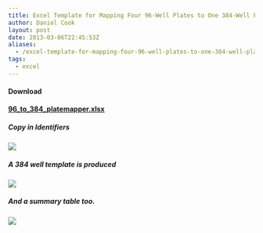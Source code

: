 ```yaml
---
title: Excel Template for Mapping Four 96-Well Plates to One 384-Well Plate
author: Daniel Cook
layout: post
date: 2013-03-06T22:45:53Z
aliases:
  - /excel-template-for-mapping-four-96-well-plates-to-one-384-well-plate/
tags:
  - excel
---
```


#### Download
  
__[96_to_384_platemapper.xlsx](/96_to_384_platemapper.xlsx)__


##### Copy in Identifiers
    
![](/Screen-Shot-2013-03-06-at-10.55.08-AM.png)
      
##### A 384 well template is produced
![](/Screen-Shot-2013-03-06-at-10.55.30-AM.png)

##### And a summary table too.

![](/Screen-Shot-2013-03-06-at-10.55.41-AM.png)

 [1]: http://gettinggeneticsdone.blogspot.com/2011/09/excel-template-for-mapping-four-96-well.html